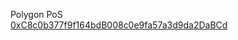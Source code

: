Polygon PoS  
[0xC8c0b377f9f164bdB008c0e9fa57a3d9da2DaBCd](https://polygonscan.com/token/0xc8c0b377f9f164bdb008c0e9fa57a3d9da2dabcd)
